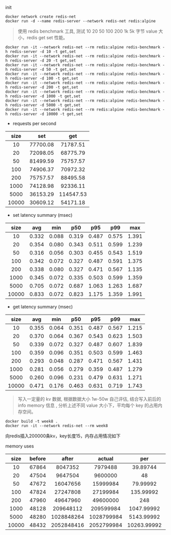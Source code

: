 init

```shell
docker network create redis-net
docker run -d --name redis-server --network redis-net redis:alpine
```

> 使用 redis benchmark 工具, 测试 10 20 50 100 200 1k 5k 字节 value 大小，redis get set 性能。

```shell
docker run -it --network redis-net --rm redis:alpine redis-benchmark -h redis-server -d 10 -t get,set
docker run -it --network redis-net --rm redis:alpine redis-benchmark -h redis-server -d 20 -t get,set
docker run -it --network redis-net --rm redis:alpine redis-benchmark -h redis-server -d 50 -t get,set
docker run -it --network redis-net --rm redis:alpine redis-benchmark -h redis-server -d 100 -t get,set
docker run -it --network redis-net --rm redis:alpine redis-benchmark -h redis-server -d 200 -t get,set
docker run -it --network redis-net --rm redis:alpine redis-benchmark -h redis-server -d 1000 -t get,set
docker run -it --network redis-net --rm redis:alpine redis-benchmark -h redis-server -d 5000 -t get,set
docker run -it --network redis-net --rm redis:alpine redis-benchmark -h redis-server -d 10000 -t get,set
```

- requests per second

| size  |   set    |    get    |
| :---: | :------: | :-------: |
|  10   | 77700.08 | 71787.51  |
|  20   | 72098.05 | 68775.79  |
|  50   | 81499.59 | 75757.57  |
|  100  | 74906.37 | 70972.32  |
|  200  | 75757.57 | 88495.58  |
| 1000  | 74128.98 | 92336.11  |
| 5000  | 36153.29 | 114547.53 |
| 10000 | 30609.12 | 54171.18  |

- set latency summary (msec)

| size  |  avg  |  min  |  p50  |  p95  |  p99  |  max  |
| :---: | :---: | :---: | :---: | :---: | :---: | :---: |
|  10   | 0.332 | 0.088 | 0.319 | 0.487 | 0.575 | 1.391 |
|  20   | 0.354 | 0.080 | 0.343 | 0.511 | 0.599 | 1.239 |
|  50   | 0.316 | 0.056 | 0.303 | 0.455 | 0.543 | 1.519 |
|  100  | 0.342 | 0.072 | 0.327 | 0.487 | 0.591 | 1.375 |
|  200  | 0.338 | 0.080 | 0.327 | 0.471 | 0.567 | 1.135 |
| 1000  | 0.345 | 0.072 | 0.335 | 0.503 | 0.599 | 1.359 |
| 5000  | 0.705 | 0.072 | 0.687 | 1.063 | 1.263 | 1.687 |
| 10000 | 0.833 | 0.072 | 0.823 | 1.175 | 1.359 | 1.991 |

- get latency summary (msec)

| size  |  avg  |  min  |  p50  |  p95  |  p99  |  max  |
| :---: | :---: | :---: | :---: | :---: | :---: | :---: |
|  10   | 0.355 | 0.064 | 0.351 | 0.487 | 0.567 | 1.215 |
|  20   | 0.370 | 0.064 | 0.367 | 0.543 | 0.623 | 1.503 |
|  50   | 0.339 | 0.072 | 0.327 | 0.487 | 0.607 | 1.839 |
|  100  | 0.359 | 0.096 | 0.351 | 0.503 | 0.599 | 1.463 |
|  200  | 0.293 | 0.048 | 0.287 | 0.471 | 0.567 | 1.431 |
| 1000  | 0.281 | 0.056 | 0.279 | 0.359 | 0.487 | 1.279 |
| 5000  | 0.260 | 0.096 | 0.231 | 0.479 | 0.631 | 1.271 |
| 10000 | 0.471 | 0.176 | 0.463 | 0.631 | 0.719 | 1.743 |

> 写入一定量的 kv 数据, 根据数据大小 1w-50w 自己评估, 结合写入前后的 info memory 信息 , 分析上述不同 value 大小下，平均每个 key 的占用内存空间。

```shell
docker build -t week8 .
docker run -it --network redis-net --rm week8
```

向redis插入200000条kv，key长度15，内存占用情况如下

memory uses 

| size  | before |   after    |   actual   |     per     | about |
| :---: | :----: | :--------: | :--------: | :---------: | :---: |
|  10   | 67864  |  8047352   |  7979488   |  39.89744   |  40   |
|  20   | 47504  |  9647504   |  9600000   |     48      |  48   |
|  50   | 47672  |  16047656  |  15999984  |  79.99992   |  80   |
|  100  | 47824  |  27247808  |  27199984  |  135.99992  |  136  |
|  200  | 47960  |  49647960  |  49600000  |     248     |  248  |
| 1000  | 48128  | 209648112  | 209599984  | 1047.99992  | 1048  |
| 5000  | 48280  | 1028848264 | 1028799984 | 5143.99992  | 5144  |
| 10000 | 48432  | 2052848416 | 2052799984 | 10263.99992 | 10264 |
